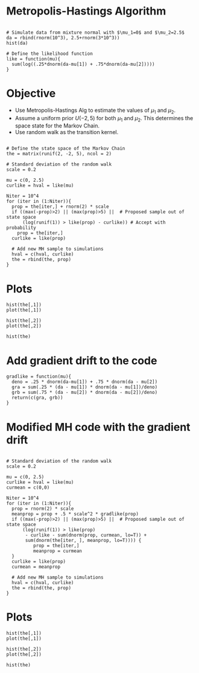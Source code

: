 # Metropolis-Hastings Algorithm

```{r}

# Simulate data from mixture normal with $\mu_1=0$ and $\mu_2=2.5$
da = rbind(rnorm(10^3), 2.5+rnorm(3*10^3))
hist(da)

# Define the likelihood function
like = function(mu){
  sum(log((.25*dnorm(da-mu[1]) + .75*dnorm(da-mu[2]))))
}

```

# Objective 
- Use Metropolis-Hastings Alg to estimate the values of $\mu_1$ and $\mu_2$.
- Assume a uniform prior $U(-2, 5)$ for both $\mu_1$ and $\mu_2$. This determines the space state for the Markov Chain. 
- Use random walk as the transition kernel.

```{r}

# Define the state space of the Markov Chain
the = matrix(runif(2, -2, 5), ncol = 2)

# Standard deviation of the random walk
scale = 0.2

mu = c(0, 2.5)
curlike = hval = like(mu)

Niter = 10^4
for (iter in (1:Niter)){
  prop = the[iter,] + rnorm(2) * scale
  if ((max(-prop)>2) || (max(prop)>5) ||  # Proposed sample out of state space
      (log(runif(1)) > like(prop) - curlike)) # Accept with probability
    prop = the[iter,]
  curlike = like(prop)
  
  # Add new MH sample to simulations
  hval = c(hval, curlike)
  the = rbind(the, prop) 
}
```


# Plots

```{r}
hist(the[,1])
plot(the[,1])

hist(the[,2])
plot(the[,2])

hist(the)
```
# Add gradient drift to the code
```{r}
gradlike = function(mu){
  deno = .25 * dnorm(da-mu[1]) + .75 * dnorm(da - mu[2])
  gra = sum(.25 * (da - mu[1]) * dnorm(da - mu[1])/deno)
  grb = sum(.75 * (da - mu[2]) * dnorm(da - mu[2])/deno)
  return(c(gra, grb))
}
```

# Modified MH code with the gradient drift

```{r}

# Standard deviation of the random walk
scale = 0.2

mu = c(0, 2.5)
curlike = hval = like(mu)
curmean = c(0,0)

Niter = 10^4
for (iter in (1:Niter)){
  prop = rnorm(2) * scale
  meanprop = prop + .5 * scale^2 * gradlike(prop)
  if ((max(-prop)>2) || (max(prop)>5) ||  # Proposed sample out of state space
      (log(runif(1)) > like(prop) 
       - curlike - sum(dnorm(prop, curmean, lo=T)) +
       sum(dnorm(the[iter, ], meanprop, lo=T)))) {
          prop = the[iter,]
          meanprop = curmean
  }
  curlike = like(prop)
  curmean = meanprop

  # Add new MH sample to simulations
  hval = c(hval, curlike)
  the = rbind(the, prop) 
}

```

# Plots

```{r}
hist(the[,1])
plot(the[,1])

hist(the[,2])
plot(the[,2])

hist(the)
```
